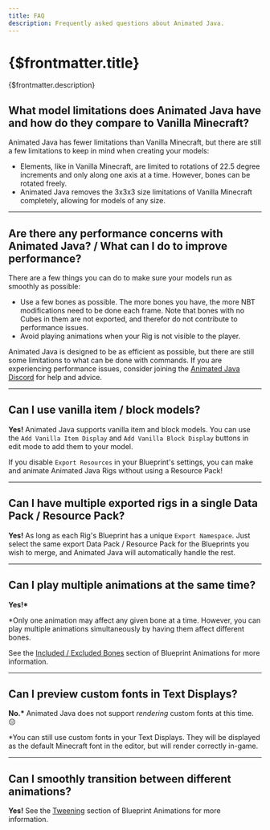 ```yaml
---
title: FAQ
description: Frequently asked questions about Animated Java.
---
```


# {$frontmatter.title}

{$frontmatter.description}

## What model limitations does Animated Java have and how do they compare to Vanilla Minecraft?

Animated Java has fewer limitations than Vanilla Minecraft, but there are still a few limitations to keep in mind when creating your models:

- Elements, like in Vanilla Minecraft, are limited to rotations of 22.5 degree increments and only along one axis at a time. However, bones can be rotated freely.
- Animated Java removes the 3x3x3 size limitations of Vanilla Minecraft completely, allowing for models of any size.

---

## Are there any performance concerns with Animated Java? / What can I do to improve performance?

There are a few things you can do to make sure your models run as smoothly as possible:

- Use a few bones as possible. The more bones you have, the more NBT modifications need to be done each frame. Note that bones with no Cubes in them are not exported, and therefor do not contribute to performance issues.
- Avoid playing animations when your Rig is not visible to the player.

Animated Java is designed to be as efficient as possible, but there are still some limitations to what can be done with commands. If you are experiencing performance issues, consider joining the [Animated Java Discord](https://discord.gg/7Q2uY8Z) for help and advice.

---

## Can I use vanilla item / block models?

**Yes!** Animated Java supports vanilla item and block models. You can use the `Add Vanilla Item Display` and `Add Vanilla Block Display` buttons in edit mode to add them to your model.

If you disable `Export Resources` in your Blueprint's settings, you can make and animate Animated Java Rigs without using a Resource Pack!

---

## Can I have multiple exported rigs in a single Data Pack / Resource Pack?

**Yes!** As long as each Rig's Blueprint has a unique `Export Namespace`. Just select the same export Data Pack / Resource Pack for the Blueprints you wish to merge, and Animated Java will automatically handle the rest.

---

## Can I play multiple animations at the same time?

**Yes!\***

\*Only one animation may affect any given bone at a time. However, you can play multiple animations simultaneously by having them affect different bones.

See the [Included / Excluded Bones](/docs/the-blueprint-format/animations##included-excluded-bones) section of Blueprint Animations for more information.

---

## Can I preview custom fonts in Text Displays?

**No.\*** Animated Java does not support _rendering_ custom fonts at this time. :pensive:

\*You can still use custom fonts in your Text Displays. They will be displayed as the default Minecraft font in the editor, but will render correctly in-game.

---

## Can I smoothly transition between different animations?

**Yes!** See the [Tweening](/docs/the-blueprint-format/animations#tweening) section of Blueprint Animations for more information.
